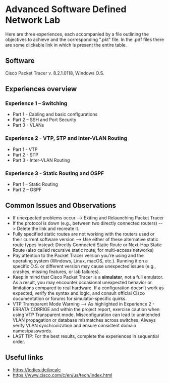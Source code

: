 # Advanced Software Defined Network Lab

Here are three experiences, each accompanied by a file outlining the objectives to achieve and the corresponding ".pkt" file.
In the .pdf files there are some clickable link in which is present the entire table.


## Software
Cisco Packet Tracer v. 8.2.1.0118, Windows O.S.

## Experiences overview
### Experience 1 – Switching
- Part 1 - Cabling and basic configurations
- Part 2 – SSH and Port Security
- Part 3 - VLANs

### Experience 2 - VTP, STP and Inter-VLAN Routing
- Part 1 - VTP
- Part 2 - STP
- Part 3 - Inter-VLAN Routing
### Experience 3 - Static Routing and OSPF
- Part 1 – Static Routing
- Part 2 – OSPF

## Common Issues and Observations
- If unexpected problems occur --> Exiting and Relaunching Packet Tracer
- If the protocol is down (e.g., between two directly connected routers) --> Delete the link and recreate it.
- Fully specified static routes are not working with the routers used or their current software version --> Use either of these alternative static route types instead: Directly Connected Static Route or Next-Hop Static Route (also called recursive static route, for multi-access networks)
- Pay attention to the Packet Tracer version you're using and the operating system (Windows, Linux, macOS, etc.). Running it on a specific O.S. or different version may cause unexpected issues (e.g., crashes, missing features, or lab failures).
- Keep in mind that Cisco Packet Tracer is a __simulator__, not a full emulator. As a result, you may encounter occasional unexpected behavior or limitations compared to real hardware. If a configuration doesn’t work as expected, verify the syntax and logic, and consult official Cisco documentation or forums for simulator-specific quirks.
- VTP Transparent Mode Warning --> As highlighted in Experience 2 - ERRATA CORRIGE and within the project report, exercise caution when using VTP Transparent mode. Misconfiguration can lead to unintended VLAN propagation or database mismatches across switches. Always verify VLAN synchronization and ensure consistent domain names/passwords.
- LAST TIP: For the best results, complete the experiences in sequential order.

## Useful links
- https://jodies.de/ipcalc
- https://www.cisco.com/c/en/us/tech/index.html
